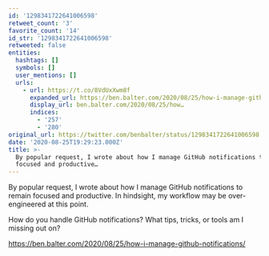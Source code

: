 ```yaml
---
id: '1298341722641006598'
retweet_count: '3'
favorite_count: '14'
id_str: '1298341722641006598'
retweeted: false
entities:
  hashtags: []
  symbols: []
  user_mentions: []
  urls:
    - url: https://t.co/8VdUxXwm8f
      expanded_url: https://ben.balter.com/2020/08/25/how-i-manage-github-notifications/
      display_url: ben.balter.com/2020/08/25/how…
      indices:
        - '257'
        - '280'
original_url: https://twitter.com/benbalter/status/1298341722641006598
date: '2020-08-25T19:29:23.000Z'
title: >-
  By popular request, I wrote about how I manage GitHub notifications to remain
  focused and productive…
---
```


By popular request, I wrote about how I manage GitHub notifications to remain focused and productive. In hindsight, my workflow may be over-engineered at this point.

How do you handle GitHub notifications? What tips, tricks, or tools am I missing out on?

https://ben.balter.com/2020/08/25/how-i-manage-github-notifications/